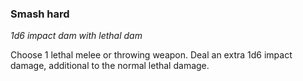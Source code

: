 
### Smash hard

_1d6 impact dam with lethal dam_

Choose 1 lethal melee or throwing weapon. Deal an extra 1d6 impact damage, additional to the normal lethal damage.
